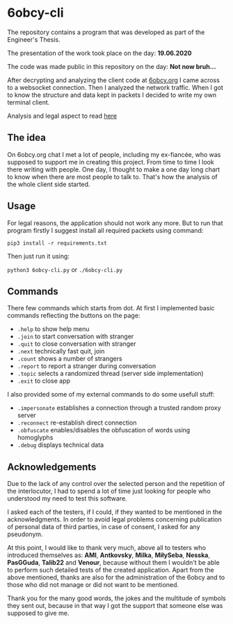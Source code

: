 # 6obcy-cli
The repository contains a program that was developed as part of the Engineer's Thesis.

The presentation of the work took place on the day: **19.06.2020**

The code was made public in this repository on the day: **Not now bruh...**

After decrypting and analyzing the client code at [6obcy.org](https://6obcy.org/) I came across to a websocket connection. Then I analyzed the network traffic. When I got to know the structure and data kept in packets I decided to write my own terminal client.

Analysis and legal aspect to read [here](https://github.com/Kucharskov/6obcy-cli/blob/master/ANALYZE.md)

## The idea
On 6obcy.org chat I met a lot of people, including my ex-fiancée, who was supposed to support me in creating this project. From time to time I look there writing with people. One day, I thought to make a one day long chart to know when there are most people to talk to.
That's how the analysis of the whole client side started.

## Usage
For legal reasons, the application should not work any more. But to run that program firstly I suggest install all required packets using command:

``pip3 install -r requirements.txt``

Then just run it using:

``python3 6obcy-cli.py`` or ``./6obcy-cli.py``

## Commands
There few commands which starts from dot. At first I implemented basic commands reflecting the buttons on the page:
- ``.help`` to show help menu
- ``.join`` to start conversation with stranger
- ``.quit`` to close conversation with stranger
- ``.next`` technically fast quit, join
- ``.count`` shows a number of strangers
- ``.report`` to report a stranger during conversation
- ``.topic`` selects a randomized thread (server side implementation)
- ``.exit`` to close app

I also provided some of my external commands to do some usefull stuff:
- ``.impersonate`` establishes a connection through a trusted random proxy server
- ``.reconnect`` re-establish direct connection
- ``.obfuscate`` enables/disables the obfuscation of words using homoglyphs
- ``.debug`` displays technical data

## Acknowledgements
Due to the lack of any control over the selected person and the repetition of the interlocutor, I had to spend a lot of time just looking for people who understood my need to test this software.

I asked each of the testers, if I could, if they wanted to be mentioned in the acknowledgments. In order to avoid legal problems concerning publication of personal data of third parties, in case of consent, I asked for any pseudonym.

At this point, I would like to thank very much, above all to testers who introduced themselves as: **AMI**, **Antkovsky**, **Milka**, **MiłySeba**, **Nesska**, **PasGGuda**, **Talib22** and **Venour**, because without them I wouldn't be able to perform such detailed tests of the created application. Apart from the above mentioned, thanks are also for the administration of the 6obcy and to those who did not manage or did not want to be mentioned.

Thank you for the many good words, the jokes and the multitude of symbols they sent out, because in that way I got the support that someone else was supposed to give me.